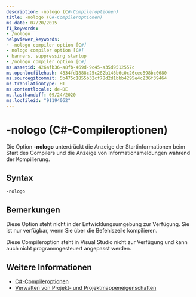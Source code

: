 ```yaml
---
description: -nologo (C#-Compileroptionen)
title: -nologo (C#-Compileroptionen)
ms.date: 07/20/2015
f1_keywords:
- /nologo
helpviewer_keywords:
- -nologo compiler option [C#]
- nologo compiler option [C#]
- banners, suppressing startup
- /nologo compiler option [C#]
ms.assetid: 426afb36-a8fb-469d-9c45-a35d9512557c
ms.openlocfilehash: 4834fd1888c25c282b146b6c0c26cec898bc0680
ms.sourcegitcommit: 5b475c1855b32cf78d2d1bbb4295e4c236f39464
ms.translationtype: HT
ms.contentlocale: de-DE
ms.lasthandoff: 09/24/2020
ms.locfileid: "91194062"
---
```

# <a name="-nologo-c-compiler-options"></a>-nologo (C#-Compileroptionen)

Die Option **-nologo** unterdrückt die Anzeige der Startinformationen beim Start des Compilers und die Anzeige von Informationsmeldungen während der Kompilierung.  
  
## <a name="syntax"></a>Syntax  
  
```console  
-nologo  
```  
  
## <a name="remarks"></a>Bemerkungen  

 Diese Option steht nicht in der Entwicklungsumgebung zur Verfügung. Sie ist nur verfügbar, wenn Sie über die Befehlszeile kompilieren.  
  
 Diese Compileroption steht in Visual Studio nicht zur Verfügung und kann auch nicht programmgesteuert angepasst werden.  
  
## <a name="see-also"></a>Weitere Informationen

- [C#-Compileroptionen](./index.md)
- [Verwalten von Projekt- und Projektmappeneigenschaften](/visualstudio/ide/managing-project-and-solution-properties)

